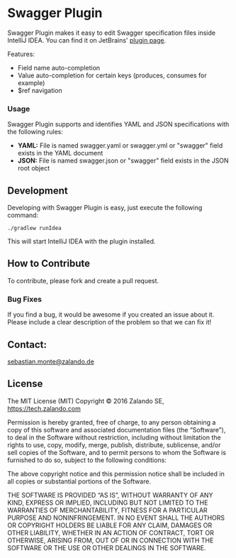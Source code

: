 # Swagger Plugin
Swagger Plugin makes it easy to edit Swagger specification files inside IntelliJ IDEA. You can find it on JetBrains' [plugin page](https://plugins.jetbrains.com/plugin/8347).

Features:
- Field name auto-completion
- Value auto-completion for certain keys (produces, consumes for example)
- $ref navigation

### Usage

Swagger Plugin supports and identifies YAML and JSON specifications with the following rules:
- **YAML:** File is named swagger.yaml or swagger.yml or "swagger" field exists in the YAML document
- **JSON:** File is named swagger.json or "swagger" field exists in the JSON root object

## Development

Developing with Swagger Plugin is easy, just execute the following command:

```./gradlew runIdea```

This will start IntelliJ IDEA with the plugin installed.

## How to Contribute
To contribute, please fork and create a pull request.

### Bug Fixes
If you find a bug, it would be awesome if you created an issue about it. Please include a clear description of the problem so that we can fix it!

## Contact:
sebastian.monte@zalando.de

## License
The MIT License (MIT) Copyright © 2016 Zalando SE, https://tech.zalando.com

Permission is hereby granted, free of charge, to any person obtaining a copy of this software and associated documentation files (the “Software”), to deal in the Software without restriction, including without limitation the rights to use, copy, modify, merge, publish, distribute, sublicense, and/or sell copies of the Software, and to permit persons to whom the Software is furnished to do so, subject to the following conditions:

The above copyright notice and this permission notice shall be included in all copies or substantial portions of the Software.

THE SOFTWARE IS PROVIDED “AS IS”, WITHOUT WARRANTY OF ANY KIND, EXPRESS OR IMPLIED, INCLUDING BUT NOT LIMITED TO THE WARRANTIES OF MERCHANTABILITY, FITNESS FOR A PARTICULAR PURPOSE AND NONINFRINGEMENT. IN NO EVENT SHALL THE AUTHORS OR COPYRIGHT HOLDERS BE LIABLE FOR ANY CLAIM, DAMAGES OR OTHER LIABILITY, WHETHER IN AN ACTION OF CONTRACT, TORT OR OTHERWISE, ARISING FROM, OUT OF OR IN CONNECTION WITH THE SOFTWARE OR THE USE OR OTHER DEALINGS IN THE SOFTWARE.
